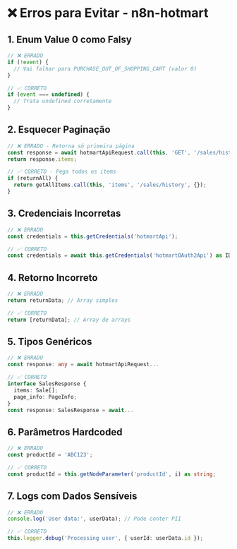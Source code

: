 # ❌ Erros para Evitar - n8n-hotmart

## 1. Enum Value 0 como Falsy
```typescript
// ❌ ERRADO
if (!event) { 
  // Vai falhar para PURCHASE_OUT_OF_SHOPPING_CART (valor 0)
}

// ✅ CORRETO
if (event === undefined) {
  // Trata undefined corretamente
}
```

## 2. Esquecer Paginação
```typescript
// ❌ ERRADO - Retorna só primeira página
const response = await hotmartApiRequest.call(this, 'GET', '/sales/history');
return response.items;

// ✅ CORRETO - Pega todos os items
if (returnAll) {
  return getAllItems.call(this, 'items', '/sales/history', {});
}
```

## 3. Credenciais Incorretas
```typescript
// ❌ ERRADO
const credentials = this.getCredentials('hotmartApi');

// ✅ CORRETO
const credentials = await this.getCredentials('hotmartOAuth2Api') as IDataObject;
```

## 4. Retorno Incorreto
```typescript
// ❌ ERRADO
return returnData; // Array simples

// ✅ CORRETO
return [returnData]; // Array de arrays
```

## 5. Tipos Genéricos
```typescript
// ❌ ERRADO
const response: any = await hotmartApiRequest...

// ✅ CORRETO
interface SalesResponse {
  items: Sale[];
  page_info: PageInfo;
}
const response: SalesResponse = await...
```

## 6. Parâmetros Hardcoded
```typescript
// ❌ ERRADO
const productId = 'ABC123';

// ✅ CORRETO
const productId = this.getNodeParameter('productId', i) as string;
```

## 7. Logs com Dados Sensíveis
```typescript
// ❌ ERRADO
console.log('User data:', userData); // Pode conter PII

// ✅ CORRETO
this.logger.debug('Processing user', { userId: userData.id });
```